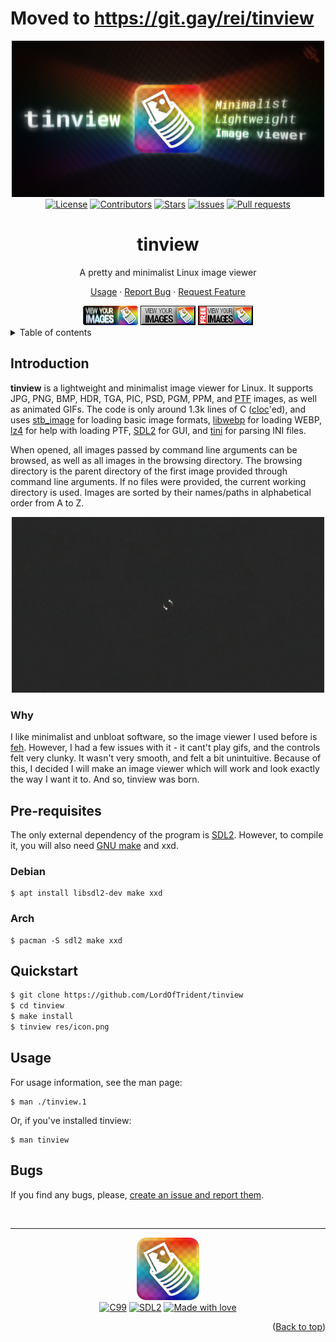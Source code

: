 # Moved to https://git.gay/rei/tinview

<a name="readme-top"></a>
<div align="center">
	<img src="./res/thumbnail.png" width="500px">
	<br>
	<a href="./LICENSE"><img alt="License" src="https://img.shields.io/badge/license-GPL_v3-black?labelColor=ad264a&color=de315f&style=flat-square"></a>
	<a href="https://github.com/LordOfTrident/tinview/graphs/contributors"><img alt="Contributors" src="https://img.shields.io/github/contributors/LordOfTrident/tinview?labelColor=af5c25&color=e07630&style=flat-square"></a>
	<a href="https://github.com/LordOfTrident/tinview/stargazers"><img alt="Stars" src="https://img.shields.io/github/stars/LordOfTrident/tinview?labelColor=a68900&color=d5b000&style=flat-square"></a>
	<a href="https://github.com/LordOfTrident/tinview/issues"><img alt="Issues" src="https://img.shields.io/github/issues/LordOfTrident/tinview?labelColor=007652&color=009869&style=flat-square"></a>
	<a href="https://github.com/LordOfTrident/tinview/pulls"><img alt="Pull requests" src="https://img.shields.io/github/issues-pr/LordOfTrident/tinview?labelColor=5834a4&color=7143d2&style=flat-square"></a>
	<br>
	<h1>tinview</h1>
	<p>A pretty and minimalist Linux image viewer</p>
	<p>
		<a href="#usage">Usage</a>
		·
		<a href="https://github.com/LordOfTrident/tinview/issues">Report Bug</a>
		·
		<a href="https://github.com/LordOfTrident/tinview/issues">Request Feature</a>
	</p>
	<img src="./res/tinview-badge1.png">
	<img src="./res/tinview-badge2.png">
	<img src="./res/tinview-badge3.png">
</div>

<details>
	<summary>Table of contents</summary>
	<ul>
		<li>
			<a href="#introduction">Introduction</a>
			<ul>
				<li><a href="#why">Why</a></li>
			</ul>
		</li>
		<li>
			<a href="#pre-requisites">Pre-requisites</a>
			<ul>
				<li><a href="#debian">Debian</a></li>
				<li><a href="#arch">Arch</a></li>
			</ul>
		</li>
		<li><a href="#quickstart">Quickstart</a></li>
		<li><a href="#usage">Usage</a></li>
		<li><a href="#bugs">Bugs</a></li>
	</ul>
</details>

## Introduction
**tinview** is a lightweight and minimalist image viewer for Linux. It supports JPG, PNG, BMP,
HDR, TGA, PIC, PSD, PGM, PPM, and [PTF](https://platinumsrc.github.io/docs/formats/ptf/) images, as
well as animated GIFs. The code is only around 1.3k lines of C ([cloc](https://github.com/AlDanial/cloc)'ed),
and uses [stb_image](https://github.com/nothings/stb) for loading basic image formats, [libwebp](https://github.com/webmproject/libwebp)
for loading WEBP, [lz4](https://github.com/lz4/lz4) for help with loading PTF, [SDL2](https://www.libsdl.org/)
for GUI, and [tini](https://github.com/lordoftrident/tini) for parsing INI files.

When opened, all images passed by command line arguments can be browsed, as well as all images in
the browsing directory. The browsing directory is the parent directory of the first image provided
through command line arguments. If no files were provided, the current working directory is used.
Images are sorted by their names/paths in alphabetical order from A to Z.

<div align="center"><img src="./res/demo.gif" width="500px"></div>

### Why
I like minimalist and unbloat software, so the image viewer I used before is [feh](https://github.com/derf/feh).
However, I had a few issues with it - it cant't play gifs, and the controls felt very clunky. It
wasn't very smooth, and felt a bit unintuitive. Because of this, I decided I will make an image
viewer which will work and look exactly the way I want it to. And so, tinview was born.

## Pre-requisites
The only external dependency of the program is [SDL2](https://www.libsdl.org/). However, to compile
it, you will also need [GNU make](https://www.gnu.org/software/make/) and xxd.

### Debian
```
$ apt install libsdl2-dev make xxd
```

### Arch
```
$ pacman -S sdl2 make xxd
```

## Quickstart
```sh
$ git clone https://github.com/LordOfTrident/tinview
$ cd tinview
$ make install
$ tinview res/icon.png
```

## Usage
For usage information, see the man page:
```
$ man ./tinview.1
```
Or, if you've installed tinview:
```
$ man tinview
```

## Bugs
If you find any bugs, please, [create an issue and report them](https://github.com/LordOfTrident/tinview/issues).

<br>
<hr>
<div align="center">
	<img src="./res/icon.png" width="100px">
	<br>
	<a href="https://en.wikipedia.org/wiki/C_(programming_language)"><img alt="C99" src="https://img.shields.io/badge/C99-0069a9?style=flat-square&logo=c&logoColor=white"></a>
	<a href="https://www.libsdl.org/"><img alt="SDL2" src="https://img.shields.io/badge/SDL2-1d4979?style=flat-square&logoColor=white"></a>
	<a href="#"><img alt="Made with love" src="https://img.shields.io/badge/Made_with_love-<3-black?labelColor=ad264a&color=de315f&style=flat-square"></a>
</div>

<p align="right">(<a href="#readme-top">Back to top</a>)</p>
